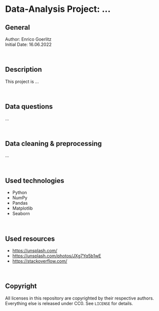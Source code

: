 # Data-Analysis Project: ...

## General

Author: Enrico Goerlitz <br/>
Initial Date: 16.06.2022

<br>

## Description

This project is ...

<br>

## Data questions

...

<br>

## Data cleaning & preprocessing

...

<br>

## Used technologies

-   Python
-   NumPy
-   Pandas
-   Matplotlib
-   Seaborn

<br>

## Used resources

-   https://unsplash.com/
-   https://unsplash.com/photos/JXg7Yq5b1wE
-   https://stackoverflow.com/

<br>

## Copyright

All licenses in this repository are copyrighted by their respective authors. <br>
Everything else is released under CC0. See `LICENSE` for details.

